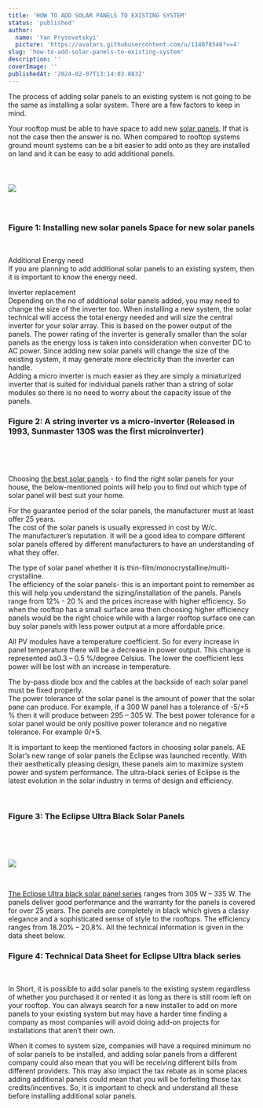 ```yaml
---
title: 'HOW TO ADD SOLAR PANELS TO EXISTING SYSTEM'
status: 'published'
author:
  name: 'Yan Prysovetskyi'
  picture: 'https://avatars.githubusercontent.com/u/114078546?v=4'
slug: 'how-to-add-solar-panels-to-existing-system'
description: ''
coverImage: ''
publishedAt: '2024-02-07T13:14:03.883Z'
---
```


The process of adding solar panels to an existing system is not going to be the same as installing a solar system. There are a few factors to keep in mind.

Your rooftop must be able to have space to add new [solar panels](https://ae-solar.com/). If that is not the case then the answer is no. When compared to rooftop systems ground mount systems can be a bit easier to add onto as they are installed on land and it can be easy to add additional panels.

 

### **![](https://ae-solar.com/wp-content/uploads/2022/06/7.jpg)**

### 

 

### 

### **Figure 1: Installing new solar panels Space for new solar panels**

 

Additional Energy need\
If you are planning to add additional solar panels to an existing system, then it is important to know the energy need.

Inverter replacement\
Depending on the no of additional solar panels added, you may need to change the size of the inverter too. When installing a new system, the solar technical will access the total energy needed and will size the central inverter for your solar array. This is based on the power output of the panels. The power rating of the inverter is generally smaller than the solar panels as the energy loss is taken into consideration when converter DC to AC power. Since adding new solar panels will change the size of the existing system, it may generate more electricity than the inverter can handle.\
Adding a micro inverter is much easier as they are simply a miniaturized inverter that is suited for individual panels rather than a string of solar modules so there is no need to worry about the capacity issue of the panels.

### 

### **Figure 2: A string inverter vs a micro-inverter (Released in 1993, Sunmaster 130S was the first microinverter)**

 

 

Choosing [the best solar panels](https://ae-solar.com/) - to find the right solar panels for your house, the below-mentioned points will help you to find out which type of solar panel will best suit your home.

For the guarantee period of the solar panels, the manufacturer must at least offer 25 years.\
The cost of the solar panels is usually expressed in cost by W/c.\
The manufacturer’s reputation. It will be a good idea to compare different solar panels offered by different manufacturers to have an understanding of what they offer.

The type of solar panel whether it is thin-film/monocrystalline/multi-crystalline.\
The efficiency of the solar panels- this is an important point to remember as this will help you understand the sizing/installation of the panels. Panels range from 12% - 20 % and the prices increase with higher efficiency. So when the rooftop has a small surface area then choosing higher efficiency panels would be the right choice while with a larger rooftop surface one can buy solar panels with less power output at a more affordable price.

All PV modules have a temperature coefficient. So for every increase in panel temperature there will be a decrease in power output. This change is represented as0.3 – 0.5 %/degree Celsius. The lower the coefficient less power will be lost with an increase in temperature.

The by-pass diode box and the cables at the backside of each solar panel must be fixed properly.\
The power tolerance of the solar panel is the amount of power that the solar pane can produce. For example, if a 300 W panel has a tolerance of -5/+5 % then it will produce between 295 – 305 W. The best power tolerance for a solar panel would be only positive power tolerance and no negative tolerance. For example 0/+5.

It is important to keep the mentioned factors in choosing solar panels. AE Solar’s new range of solar panels the Eclipse was launched recently. With their aesthetically pleasing design, these panels aim to maximize system power and system performance. The ultra-black series of Eclipse is the latest evolution in the solar industry in terms of design and efficiency.

 

### **Figure 3: The Eclipse Ultra Black Solar Panels**

 

 

![](https://ae-solar.com/wp-content/uploads/2022/06/Picture-1.png)

 

[The Eclipse Ultra black solar panel series](https://ae-solar.com/products-list/) ranges from 305 W – 335 W. The panels deliver good performance and the warranty for the panels is covered for over 25 years. The panels are completely in black which gives a classy elegance and a sophisticated sense of style to the rooftops. The efficiency ranges from 18.20% – 20.8%. All the technical information is given in the data sheet below.

### 

### **Figure 4: Technical Data Sheet for Eclipse Ultra black series**

 

In Short, it is possible to add solar panels to the existing system regardless of whether you purchased it or rented it as long as there is still room left on your rooftop. You can always search for a new installer to add on more panels to your existing system but may have a harder time finding a company as most companies will avoid doing add-on projects for installations that aren’t their own.

When it comes to system size, companies will have a required minimum no of solar panels to be installed, and adding solar panels from a different company could also mean that you will be receiving different bills from different providers. This may also impact the tax rebate as in some places adding additional panels could mean that you will be forfeiting those tax credits/incentives. So, it is important to check and understand all these before installing additional solar panels.